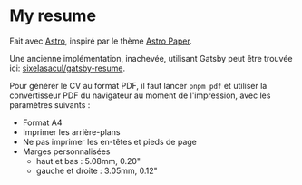 # My resume

Fait avec [Astro](https://astro.build/), inspiré par le thème [Astro Paper](https://github.com/satnaing/astro-paper).

Une ancienne implémentation, inachevée, utilisant Gatsby peut être trouvée ici: [sixelasacul/gatsby-resume](https://github.com/sixelasacul/gatsby-resume).

Pour générer le CV au format PDF, il faut lancer `pnpm pdf` et utiliser la convertisseur PDF du navigateur au moment de l'impression, avec les paramètres suivants :

- Format A4
- Imprimer les arrière-plans
- Ne pas imprimer les en-têtes et pieds de page
- Marges personnalisées
  - haut et bas : 5.08mm, 0.20"
  - gauche et droite : 3.05mm, 0.12"
